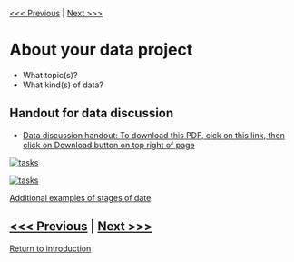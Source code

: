 [<<< Previous](dhdata.md) | [Next >>>](bigdata.md)   

# About your data project
* What topic(s)?
* What kind(s) of data?

## Handout for data discussion 

* [ Data discussion handout: To download this PDF, cick on this link, then click on Download button on top right of page](https://github.com/SouthernMethodistUniversity/data/raw/master/sections/handoutdata.pdf)


[![tasks](https://github.com/DHRISMU/data/blob/master/images/datalifecycle.png)](https://github.com/DHRISMU/data/blob/master/sections/bigdatalessons.pdf)

[![tasks](https://github.com/DHRISMU/data/blob/master/images/3challenges.png)](https://github.com/DHRISMU/data/blob/master/sections/bigdatalessons.pdf)


[Additional examples of stages  of date](https://github.com/DHRI-Curriculum/Data-and-Ethics/blob/master/sections/stages.md)

[<<< Previous](dhdata.md) | [Next >>>](bigdata.md)  
-----
[Return to introduction](https://github.com/SouthernMethodistUniversity/data)